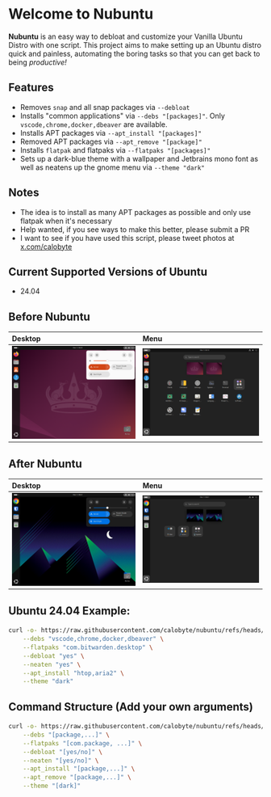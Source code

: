# Welcome to Nubuntu


**Nubuntu** is an easy way to debloat and customize your Vanilla Ubuntu Distro with one script. This project aims to make setting up an Ubuntu distro quick and painless, automating the boring tasks so that you can get back to being _productive!_


## Features
- Removes `snap` and all snap packages via `--debloat`
- Installs "common applications" via `--debs "[packages]"`. Only `vscode,chrome,docker,dbeaver` are available.
- Installs APT packages via `--apt_install "[packages]"`
- Removed APT packages via `--apt_remove "[package]"`
- Installs `flatpak` and flatpaks via `--flatpaks "[packages]"`
- Sets up a dark-blue theme with a wallpaper and Jetbrains mono font as well as neatens up the gnome menu via `--theme "dark"`


## Notes
- The idea is to install as many APT packages as possible and only use flatpak when it's necessary
- Help wanted, if you see ways to make this better, please submit a PR
- I want to see if you have used this script, please tweet photos at [x.com/calobyte](https://x.com/calobyte)

## Current Supported Versions of Ubuntu
- 24.04

## Before Nubuntu
| Desktop | Menu |
|:---|:---|
|![image of vanilla desktop](https://raw.githubusercontent.com/calobyte/nubuntu/refs/heads/main/images/before-desktop.png)|![image of vanilla menu](https://raw.githubusercontent.com/calobyte/nubuntu/refs/heads/main/images/before-gnome-menu.png)|

## After Nubuntu
| Desktop | Menu |
|:---|:---|
|![image of vanilla desktop](https://raw.githubusercontent.com/calobyte/nubuntu/refs/heads/main/images/after-desktop.png)|![image of vanilla menu](https://raw.githubusercontent.com/calobyte/nubuntu/refs/heads/main/images/after-gnome-menu.png)|

## Ubuntu 24.04 Example:
```bash
curl -o- https://raw.githubusercontent.com/calobyte/nubuntu/refs/heads/main/24.04.sh | bash -s -- \
    --debs "vscode,chrome,docker,dbeaver" \
    --flatpaks "com.bitwarden.desktop" \
    --debloat "yes" \
    --neaten "yes" \
    --apt_install "htop,aria2" \
    --theme "dark"
```

## Command Structure (Add your own arguments)
```bash
curl -o- https://raw.githubusercontent.com/calobyte/nubuntu/refs/heads/main/24.04.sh | bash -s -- \
    --debs "[package,...]" \
    --flatpaks "[com.package, ...]" \
    --debloat "[yes/no]" \
    --neaten "[yes/no]" \
    --apt_install "[package,...]" \
    --apt_remove "[package,...]" \
    --theme "[dark]"
```
